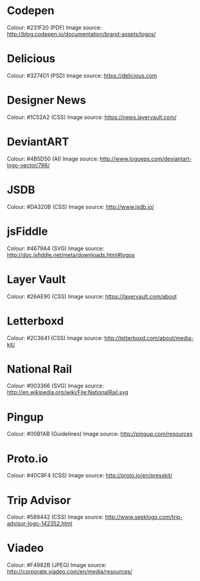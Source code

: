 # Codepen
Colour: #231F20 (PDF)
Image source: http://blog.codepen.io/documentation/brand-assets/logos/

# Delicious
Colour: #3274D1 (PSD)
Image source: https://delicious.com

# Designer News
Colour: #1C52A2 (CSS)
Image source: https://news.layervault.com/

# DeviantART
Colour: #4B5D50 (AI)
Image source: http://www.logoeps.com/deviantart-logo-vector/786/

# JSDB
Colour: #DA320B (CSS)
Image source: http://www.jsdb.io/

# jsFiddle
Colour: #4679A4 (SVG)
Image source: http://doc.jsfiddle.net/meta/downloads.html#logos

# Layer Vault
Colour: #26AE90 (CSS)
Image source: https://layervault.com/about

# Letterboxd
Colour: #2C3641 (CSS)
Image source: http://letterboxd.com/about/media-kit/

# National Rail
Colour: #003366 (SVG)
Image source: http://en.wikipedia.org/wiki/File:NationalRail.svg

# Pingup
Colour: #00B1AB (Guidelines)
Image source: http://pingup.com/resources

# Proto.io
Colour: #40C8F4 (CSS)
Image source: http://proto.io/en/presskit/

# Trip Advisor
Colour: #589442 (CSS)
Image source: http://www.seeklogo.com/trip-advisor-logo-142352.html

# Viadeo
Colour: #F4982B (JPEG)
Image source: http://corporate.viadeo.com/en/media/resources/